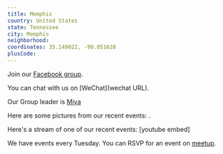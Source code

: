 ```yaml
---
title: Memphis
country: United States
state: Tennessee
city: Memphis
neighborhood: 
coordinates: 35.149022, -90.051628
plusCode:
---
```

Join our [Facebook group](https://www.facebook.com/groups/free.code.camp.Memphis).

You can chat with us on [WeChat](wechat URL).

Our Group leader is [Miya](freecodecamp.org/miya)

Here are some pictures from our recent events:
![]().

Here's a stream of one of our recent events:
[youtube embed]

We have events every Tuesday. You can RSVP for an event on [meetup](meetupurl).
